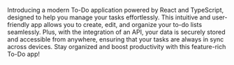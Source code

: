 Introducing a modern To-Do application powered by React and TypeScript, designed to help you manage your tasks effortlessly. This intuitive and user-friendly app allows you to create, edit, and organize your to-do lists seamlessly. Plus, with the integration of an API, your data is securely stored and accessible from anywhere, ensuring that your tasks are always in sync across devices. Stay organized and boost productivity with this feature-rich To-Do app!
